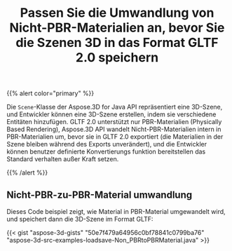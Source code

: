 ﻿---
title: Passen Sie die Umwandlung von Nicht-PBR-Materialien an, bevor Sie die Szenen 3D in das Format GLTF 2.0 speichern
type: docs
weight: 50
url: /de/java/customize-non-pbr-to-pbr-materials-conversion-before-saving-3d-scenes-to-gltf-2-0-format/
description: Die Scene-Klasse der Aspose.3D for Java API repräsentiert eine 3D-Szene, und Entwickler können eine 3D-Szene erstellen, indem sie verschiedene Entitäten hinzufügen.
---
{{% alert color="primary" %}} 

Die `Scene`-Klasse der Aspose.3D for Java API repräsentiert eine 3D-Szene, und Entwickler können eine 3D-Szene erstellen, indem sie verschiedene Entitäten hinzufügen. GLTF 2.0 unterstützt nur PBR-Materialien (Physically Based Rendering), Aspose.3D API wandelt Nicht-PBR-Materialien intern in PBR-Materialien um, bevor sie in GLTF 2.0 exportiert (die Materialien in der Szene bleiben während des Exports unverändert), und die Entwickler können benutzer definierte Konvertierungs funktion bereitstellen das Standard verhalten außer Kraft setzen.

{{% /alert %}} 
## **Nicht-PBR-zu-PBR-Material umwandlung**
Dieses Code beispiel zeigt, wie Material in PBR-Material umgewandelt wird, und speichert dann die 3D-Szene im Format GLTF:

{{< gist "aspose-3d-gists" "50e7f479a64956c0bf78841c0799ba76" "aspose-3d-src-examples-loadsave-Non_PBRtoPBRMaterial.java" >}}
